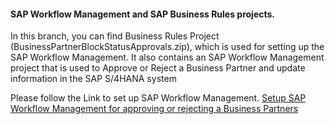 #### SAP Workflow Management and SAP Business Rules projects.

In this branch, you can find Business Rules Project (BusinessPartnerBlockStatusApprovals.zip), which is used for setting up the SAP Workflow Management. It also contains an SAP Workflow Management project that is used to Approve or Reject a Business Partner and update information in the SAP S/4HANA system

Please follow the Link to set up SAP Workflow Management.
[Setup SAP Workflow Management for approving or rejecting a Business Partners](https://github.com/SAP-samples/btp-build-resilient-apps/tree/extension-workflow/tutorials/06-configureWorkflow)
